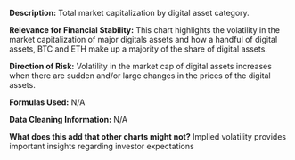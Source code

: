 
**Description:** Total market capitalization by digital asset category. 


**Relevance for Financial Stability:** This chart highlights the volatility in the market capitalization of major digitals assets and how a handful of digital assets, BTC and ETH make up a majority of the share of digital assets. 

**Direction of Risk:** Volatility in the market cap of digital assets increases when there are sudden and/or large changes in the prices of the digital assets. 

**Formulas Used:** N/A

**Data Cleaning Information:** N/A

**What does this add that other charts might not?** Implied volatility provides important insights regarding investor expectations 


